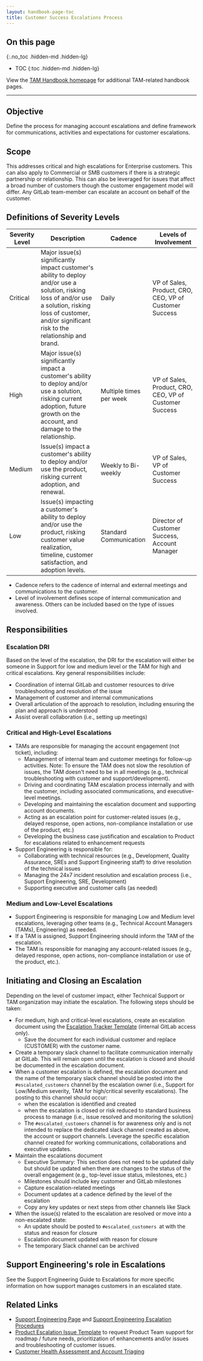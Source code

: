 ```yaml
---
layout: handbook-page-toc
title: Customer Success Escalations Process
---
```


## On this page
{:.no_toc .hidden-md .hidden-lg}

- TOC
{:toc .hidden-md .hidden-lg}

View the [TAM Handbook homepage](/handbook/customer-success/tam/) for additional TAM-related handbook pages.

- - -

## Objective

Define the process for managing account escalations and define framework for communications, activities and expectations for customer escalations.

## Scope

This addresses critical and high escalations for Enterprise customers. This can also apply to Commercial or SMB customers if there is a strategic partnership or relationship. This can also be leveraged for issues that affect a broad number of customers though the customer engagement model will differ. Any GitLab team-member can escalate an account on behalf of the customer.

## Definitions of Severity Levels

| Severity Level | Description | Cadence | Levels of Involvement |
| -------------- | ----------- | ------- | --------------------- |
| Critical | Major issue(s) significantly impact customer's ability to deploy and/or use a solution, risking loss of and/or use a solution, risking loss of customer, and/or significant risk to the relationship and brand. | Daily | VP of Sales, Product, CRO, CEO, VP of Customer Success |
| High | Major issue(s) significantly impact a customer's ability to deploy and/or use a solution, risking current adoption, future growth on the account, and damage to the relationship. | Multiple times per week | VP of Sales, Product, CRO, CEO, VP of Customer Success |
| Medium | Issue(s) impact a customer's ability to deploy and/or use the product, risking current adoption, and renewal. | Weekly to Bi-weekly | VP of Sales, VP of Customer Success |
| Low | Issue(s) impacting a customer's ability to deploy and/or use the product, risking customer value realization, timeline, customer satisfaction, and adoption levels. | Standard Communication | Director of Customer Success, Account Manager |

- Cadence refers to the cadence of internal and external meetings and communications to the customer.
- Level of involvement defines scope of internal communication and awareness. Others can be included based on the type of issues involved.

## Responsibilities

### Escalation DRI

Based on the level of the escalation, the DRI for the escalation will either be someone in Support for low and medium level or the TAM for high and critical escalations. Key general responsibilities include:

- Coordination of internal GitLab and customer resources to drive troubleshooting and resolution of the issue
- Management of customer and internal communications
- Overall articulation of the approach to resolution, including ensuring the plan and approach is understood
- Assist overall collaboration (i.e., setting up meetings)

### Critical and High-Level Escalations

- TAMs are responsible for managing the account engagement (not ticket), including:
    - Management of internal team and customer meetings for follow-up activities. Note: To ensure the TAM does not slow the resolution of issues, the TAM doesn't need to be in all meetings (e.g., technical troubleshooting with customer and support/development).
    - Driving and coordinating TAM escalation process internally and with the customer, including associated communications, and executive-level meetings.
    - Developing and maintaining the escalation document and supporting account documents.
    - Acting as an escalation point for customer-related issues (e.g., delayed response, open actions, non-compliance installation or use of the product, etc.)
    - Developing the business case justification and escalation to Product for escalations related to enhancement requests
- Support Engineering is responsible for:
    - Collaborating with technical resources (e.g., Development, Quality Assurance, SREs and Support Engineering staff) to drive resolution of the technical issues
    - Managing the 24x7 incident resolution and escalation process (i.e., Support Engineering, SRE, Development)
    - Supporting executive and customer calls (as needed)

### Medium and Low-Level Escalations

- Support Engineering is responsible for managing Low and Medium level escalations, leveraging other teams (e.g., Technical Account Managers (TAMs), Engineering) as needed.
- If a TAM is assigned, Support Engineering should inform the TAM of the escalation.
- The TAM is responsible for managing any account-related issues (e.g., delayed response, open actions, non-compliance installation or use of the product, etc.).

## Initiating and Closing an Escalation

Depending on the level of customer impact, either Technical Support or TAM organization may initiate the escalation. The following steps should be taken:

- For medium, high and critical-level escalations, create an escalation document using the [Escalation Tracker Template](https://docs.google.com/document/d/1DFW9WDigDZTRQlArqvyaLl_GcYi5lwsxKKKtcjB49s0/edit#) (internal GitLab access only). 
    - Save the document for each individual customer and replace (CUSTOMER) with the customer name.
- Create a temporary slack channel to facilitate communication internally at GitLab. This will remain open until the escalation is closed and should be documented in the escalation document. 
- When a customer escalation is defined, the escalation document and the name of the temporary slack channel should be posted into the `#escalated_customers` channel by the escalation owner (i.e., Support for Low/Medium severity, TAM for high/critical severity escalations). The posting to this channel should occur:
    - when the escalation is identified and created
    - when the escalation is closed or risk reduced to standard business process to manage (i.e., issue resolved and monitoring the solution)
    - The `#escalated_customers` channel is for awareness only and is not intended to replace the dedicated slack channel created as above, the account or support channels. Leverage the specific escalation channel created for working communications, collaborations and executive updates.
- Maintain the escalations document
    - Executive Summary: This section does not need to be updated daily but should be updated when there are changes to the status of the overall engagement (e.g., top-level issue status, milestones, etc.)
    - Milestones should include key customer and GitLab milestones
    - Capture escalation-related meetings
    - Document updates at a cadence defined by the level of the escalation 
    - Copy any key updates or next steps from other channels like Slack
- When the issue(s) related to the escalation are resolved or move into a non-escalated state:
    - An update should be posted to `#escalated_customers `at with the status and reason for closure
    - Escalation document updated with reason for closure
    - The temporary Slack channel can be archived

## Support Engineering's role in Escalations

See the Support Engineering Guide to Escalations for more specific information on how support manages customers in an escalated state.

## Related Links

- [Support Engineering Page](/handbook/support/) and [Support Engineering Escalation Procedures](/handbook/support/workflows/working-with-issues.html)
- [Product Escalation Issue Template](https://gitlab.com/gitlab-com/Product/issues/new?issuable_template=Product-Support-Request) to request Product Team support for roadmap / future needs, prioritization of enhancements and/or issues and troubleshooting of customer issues.
- [Customer Health Assessment and Account Triaging](/handbook/customer-success/tam/health-score-triage/)